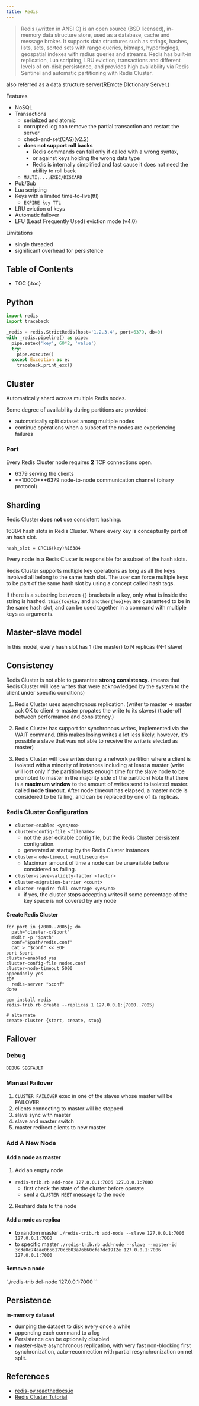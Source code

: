 ```yaml
---
title: Redis
---
```


>Redis (written in ANSI C) is an open source (BSD licensed), in-memory data structure store, used as a database, cache and message broker. It supports data structures such as strings, hashes, lists, sets, sorted sets with range queries, bitmaps, hyperloglogs, geospatial indexes with radius queries and streams. Redis has built-in replication, Lua scripting, LRU eviction, transactions and different levels of on-disk persistence, and provides high availability via Redis Sentinel and automatic partitioning with Redis Cluster.

also referred as a data structure server(REmote DIctionary Server.)

Features

* NoSQL
* Transactions
	* serialized and atomic
	* corrupted log can remove the partial transaction and restart the server
	* check-and-set(CAS)(v2.2)
	* **does not support roll backs**
		* Redis commands can fail only if called with a wrong syntax,
		* or against keys holding the wrong data type
		* Redis is internally simplified and fast cause it does not need the ability to roll back
	* `MULTI;...;EXEC/DISCARD`
* Pub/Sub
* Lua scripting
* Keys with a limited time-to-live(ttl)
	* `EXPIRE key TTL`
* LRU eviction of keys
* Automatic failover
* LFU (Least Frequently Used) eviction mode (v4.0)

Limitations

* single threaded
* significant overhead for persistence

<!--more-->

## Table of Contents

* TOC
{:toc}

## Python

```python
import redis
import traceback

_redis = redis.StrictRedis(host='1.2.3.4', port=6379, db=0)
with _redis.pipeline() as pipe:
  pipe.setex('key', 60*2, 'value')
  try:
    pipe.execute()
  except Exception as e:
    traceback.print_exc()
```

## Cluster

Automatically shard across multiple Redis nodes.

Some degree of availability during partitions are provided:

* automatically split dataset among multiple nodes
* continue operations when a subset of the nodes are experiencing failures


### Port

Every Redis Cluster node requires **2** TCP connections open.

* 6379 serving the clients
* **10000+**6379 node-to-node communication channel (binary protocol)

## Sharding

Redis Cluster **does not** use consistent hashing.

16384 hash slots in Redis Cluster. Where every key is conceptually part of an hash slot.

```
hash_slot = CRC16(key)%16384
```

Every node in a Redis Cluster is responsible for a subset of the hash slots.

>
Redis Cluster supports multiple key operations as long as all the keys involved all belong to the same hash slot.
The user can force multiple keys to be part of the same hash slot by using a concept called hash tags.

>
If there is a substring between `{}` brackets in a key, only what is inside the string is hashed.
`this{foo}key` and `another{foo}key` are guaranteed to be in the same hash slot, and can be used together in a command with multiple keys as arguments.

## Master-slave model

In this model, every hash slot has 1 (the master) to N replicas (N-1 slave)

## Consistency

Redis Cluster is not able to guarantee **strong consistency**.
(means that Redis Cluster will lose writes that were acknowledged by the system to the client under specific conditions)

1. Redis Cluster uses asynchronous replication. (writer to master -> master ack OK to client -> master propates the write to its slaves)
(trade-off between performance and consistency.)

2. Redis Cluster has support for synchronous writes, implemented via the WAIT command.
(this makes losing writes a lot less likely, however, it's possible a slave that was not able to receive the write is elected as master)

3. Redis Cluster will lose writes during a network partition where a client is isolated with a minority of instances including at least a master
(write will lost only if the partition lasts enough time for the slave node to be promoted to master in the majority side of the partition)
Note that there is a **maximum window** to the amount of writes send to isolated master.
called **node timeout**. After node timeout has elapsed, a master node is considered to be failing, and can be replaced by one of its replicas.

### Redis Cluster Configuration

* `cluster-enabled <yes/no>`
* `cluster-config-file <filename>`
	* not the user editable config file, but the Redis Cluster persistent configration.
	* generated at startup by the Redis Cluster instances
* `cluster-node-timeout <milliseconds>`
	* Maximum amount of time a node can be unavailable before considered as failing.
* `cluster-slave-validity-factor <factor>`
* `cluster-migration-barrier <count>`
* `cluster-require-full-coverage <yes/no>`
	* if yes, the cluster stops accepting writes if some percentage of the key space is not covered by any node

#### Create Redis Cluster

```shell
for port in {7000..7005}; do
  path="cluster-x/$port"
  mkdir -p "$path"
  conf="$path/redis.conf"
  cat > "$conf" << EOF
port $port
cluster-enabled yes
cluster-config-file nodes.conf
cluster-node-timeout 5000
appendonly yes
EOF
  redis-server "$conf"
done

gem install redis
redis-trib.rb create --replicas 1 127.0.0.1:{7000..7005}

# alternate
create-cluster {start, create, stop}
```

## Failover

### Debug

`DEBUG SEGFAULT`

### Manual Failover

1. `CLUSTER FAILOVER` exec in one of the slaves whose master will be FAILOVER
2. clients connecting to master will be stopped
3. slave sync with master
4. slave and master switch
5. master redirect clients to new master

### Add A New Node

#### Add a node as master

1. Add an empty node
  * `redis-trib.rb add-node 127.0.0.1:7006 127.0.0.1:7000`
    * first check the state of the cluster before operate
    * sent a `CLUSTER MEET` message to the node
2. Reshard data to the node

#### Add a node as replica

* to random master
  `./redis-trib.rb add-node --slave 127.0.0.1:7006 127.0.0.1:7000`
* to specific master
  `./redis-trib.rb add-node --slave --master-id 3c3a0c74aae0b56170ccb03a76b60cfe7dc1912e 127.0.0.1:7006 127.0.0.1:7000`

#### Remove a node

`./redis-trib del-node 127.0.0.1:7000 <node-id>``

## Persistence

**in-memory dataset**

* dumping the dataset to disk every once a while
* appending each command to a log
* Persistence can be optionally disabled
* master-slave asynchronous replication, with very fast non-blocking first synchronization, auto-reconnection with partial resynchronization on net split.

## References

* [redis-py.readthedocs.io](https://redis-py.readthedocs.io/en/latest/_modules/redis/client.html)
* [Redis Cluster Tutorial](https://redis.io/topics/cluster-tutorial)
